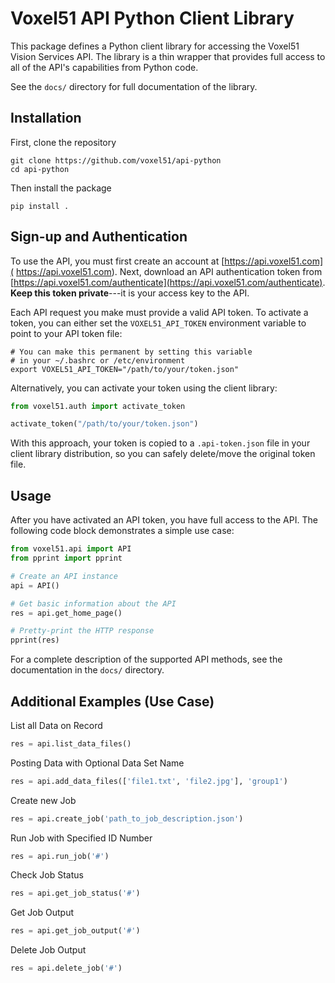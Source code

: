 # Voxel51 API Python Client Library

This package defines a Python client library for accessing the Voxel51 Vision
Services API. The library is a thin wrapper that provides full access to all
of the API's capabilities from Python code.

See the `docs/` directory for full documentation of the library.


## Installation

First, clone the repository
```shell
git clone https://github.com/voxel51/api-python
cd api-python
```

Then install the package
```shell
pip install .
```

## Sign-up and Authentication

To use the API, you must first create an account at [https://api.voxel51.com](
https://api.voxel51.com). Next, download an API authentication token from
[https://api.voxel51.com/authenticate](https://api.voxel51.com/authenticate).
**Keep this token private**---it is your access key to the API.

Each API request you make must provide a valid API token. To activate a token,
you can either set the `VOXEL51_API_TOKEN` environment variable to point
to your API token file:

```shell
# You can make this permanent by setting this variable
# in your ~/.bashrc or /etc/environment
export VOXEL51_API_TOKEN="/path/to/your/token.json"
```

Alternatively, you can activate your token using the client library:

```python
from voxel51.auth import activate_token

activate_token("/path/to/your/token.json")
```

With this approach, your token is copied to a `.api-token.json` file in your
client library distribution, so you can safely delete/move the original token
file.


## Usage

After you have activated an API token, you have full access to the API.
The following code block demonstrates a simple use case:

```python
from voxel51.api import API
from pprint import pprint

# Create an API instance
api = API()

# Get basic information about the API
res = api.get_home_page()

# Pretty-print the HTTP response
pprint(res)
```

For a complete description of the supported API methods, see the documentation
in the `docs/` directory.

## Additional Examples (Use Case)

List all Data on Record

```python
res = api.list_data_files()
```

Posting Data with Optional Data Set Name

```python
res = api.add_data_files(['file1.txt', 'file2.jpg'], 'group1')
```

Create new Job

```python
res = api.create_job('path_to_job_description.json')
```

Run Job with Specified ID Number

```python
res = api.run_job('#')
```

Check Job Status

```python
res = api.get_job_status('#')
```

Get Job Output

```python
res = api.get_job_output('#')
```

Delete Job Output

```python
res = api.delete_job('#')
```
